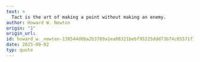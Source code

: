 ```yaml
---
text: >
  Tact is the art of making a point without making an enemy.
author: Howard W. Newton
origin: "1"
origin_url: 
id: howard_w._newton-138544d0ba2b3789a1ea08321bebf95225ddd73b74c05571f1a44469b675f3f7
date: 2025-09-02
typ: quote
---
```

